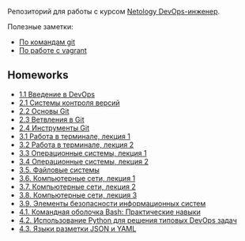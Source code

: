 Репозиторий для работы c курсом [Netology DevOps-инженер](https://netology.ru/programs/devops).

Полезные заметки:
* [По командам git](/src/notes/git.md)
* [По работе с vagrant](/src/notes/vagrant.md)

## Homeworks
* [1.1 Введение в DevOps](/src/homeworks/1.1)
* [2.1 Системы контроля версий](/src/homeworks/2.1)
* [2.2 Основы Git](/src/homeworks/2.2)
* [2.3 Ветвления в Git](/src/homeworks/2.3)
* [2.4 Инструменты Git](/src/homeworks/2.4)
* [3.1 Работа в терминале, лекция 1](/src/homeworks/3.1)
* [3.2 Работа в терминале, лекция 2](/src/homeworks/3.2)
* [3.3 Операционные системы, лекция 1](/src/homeworks/3.3)
* [3.4 Операционные системы, лекция 2](/src/homeworks/3.4)
* [3.5. Файловые системы](/src/homeworks/3.5)
* [3.6. Компьютерные сети, лекция 1](/src/homeworks/3.6)
* [3.7. Компьютерные сети, лекция 2](/src/homeworks/3.7)
* [3.8. Компьютерные сети, лекция 3](/src/homeworks/3.8)
* [3.9. Элементы безопасности информационных систем](/src/homeworks/3.9)
* [4.1. Командная оболочка Bash: Практические навыки](/src/homeworks/4.1)
* [4.2. Использование Python для решения типовых DevOps задач](/src/homeworks/4.2)
* [4.3. Языки разметки JSON и YAML](/src/homeworks/4.3)
